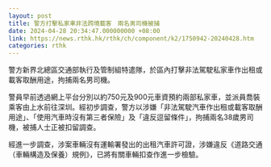 ```yaml
---
layout: post
title: 警方打擊私家車非法跨境載客　兩名男司機被捕
date: 2024-04-28 20:34:47.000000000 +08:00
link: https://news.rthk.hk/rthk/ch/component/k2/1750942-20240428.htm
categories: rthk
---
```


警方新界北總區交通部執行及管制組特遣隊，於區內打擊非法駕駛私家車作出租或載客取酬用途，拘捕兩名男司機。

警員早前透過網上平台分別以約750元及900元車資預約兩部私家車，並派員喬裝乘客由上水前往深圳。經初步調查，警方以涉嫌「非法駕駛汽車作出租或載客取酬用途」、「使用汽車時沒有第三者保險」及「違反逗留條件」，拘捕兩名38歲男司機，被捕人士正被扣留調查。

經進一步調查，涉案車輛沒有運輸署發出的出租汽車許可證，涉嫌違反《道路交通（車輛構造及保養）規例》，已將有關車輛扣查作進一步檢驗。
